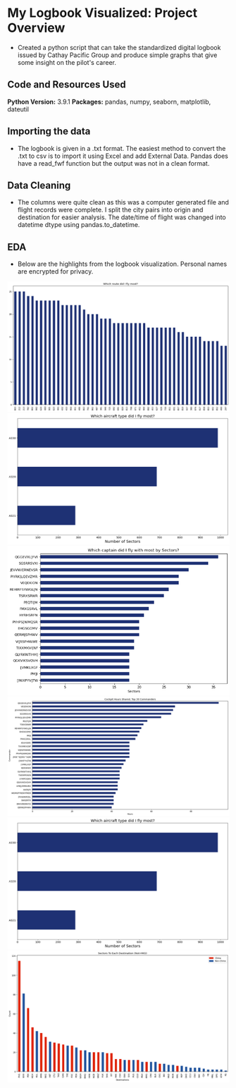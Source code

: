 # My Logbook Visualized: Project Overview 
* Created a python script that can take the standardized digital logbook issued by Cathay Pacific Group and produce simple graphs that give some insight on the pilot's career.


## Code and Resources Used 
**Python Version:** 3.9.1 
**Packages:** pandas, numpy, seaborn, matplotlib, dateutil

## Importing the data
* The logbook is given in a .txt format. The easiest method to convert the .txt to csv is to import it using Excel and add External Data. Pandas does have a read_fwf function but the output was not in a clean format.

## Data Cleaning
* The columns were quite clean as this was a computer generated file and flight records were complete. I split the city pairs into origin and destination for easier analysis. The date/time of flight was changed into datetime dtype using pandas.to_datetime.

## EDA
* Below are the highlights from the logbook visualization. Personal names are encrypted for privacy.

![alt text](https://github.com/azwinlam/My-Logbook-Visualized/blob/master/Which%20route%20did%20I%20fly%20most.png "Which route did I fly most.png")
![alt text](https://github.com/azwinlam/My-Logbook-Visualized/blob/master/Which%20aircraft%20type%20did%20I%20fly%20most.png "Which aircraft type did I fly most.png")
![alt text](https://github.com/azwinlam/My-Logbook-Visualized/blob/master/Which%20captain%20did%20I%20fly%20with%20most%20by%20sectors.png "Which captain did I fly with most by sectors.png")
![alt text](https://github.com/azwinlam/My-Logbook-Visualized/blob/master/Cockpit%20Hours%20Shared%20Top%2030%20Commanders.png "Cockpit Hours Shared Top 30 Commanders.png")
![alt text](https://github.com/azwinlam/My-Logbook-Visualized/blob/master/Which%20aircraft%20type%20did%20I%20fly%20most.png "Sectors By Airframe.png")
![alt text](https://github.com/azwinlam/My-Logbook-Visualized/blob/master/Destinations%20Count%20Not%20Hong%20Kong.png "Destinations Count Not Hong Kong.png")
